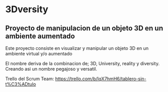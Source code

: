 # 3Dversity
## Proyecto de manipulacion de un objeto 3D en un ambiente aumentado

Este proyecto consiste en visualizar y manipular un objeto 3D en un ambiente virtual y/o aumentado

El nombre deriva de la combinacion de; 3D, University, reality y diversity. Creando asi un nombre pegajoso y versatil.

Trello del Scrum Team: https://trello.com/b/IqX7hmH6/tablero-sin-t%C3%ADtulo